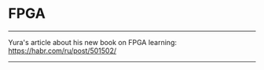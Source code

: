 # FPGA

---

Yura's article about his new book on FPGA learning:
https://habr.com/ru/post/501502/

---